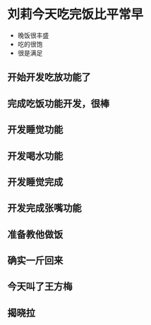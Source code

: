 # 刘莉今天吃完饭比平常早
 + 晚饭很丰盛
 + 吃的很饱
 + 很是满足
 ## 开始开发吃放功能了
 ## 完成吃饭功能开发，很棒
 ## 开发睡觉功能
 ## 开发喝水功能
 ## 开发睡觉完成

 ## 开发完成张嘴功能

 ## 准备教他做饭

 ## 确实一斤回来
 
 ## 今天叫了王方梅
 
 ## 揭晓拉
